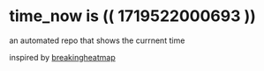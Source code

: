 # time_now is (( 1719522000693 ))

an automated repo that shows the currnent time

inspired by [breakingheatmap](https://github.com/breakingheatmap/breakingheatmap)